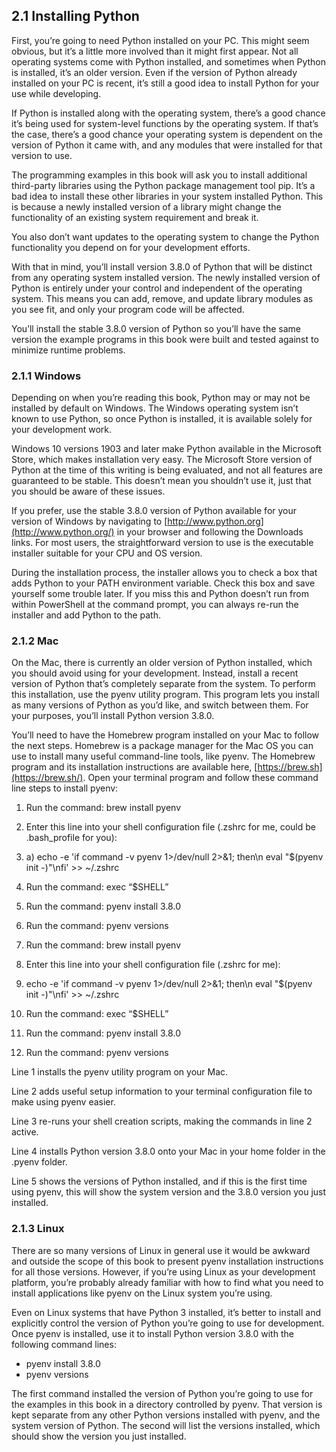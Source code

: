 ## 2.1 Installing Python

First, you’re going to need Python installed on your PC. This might seem obvious, but it’s a little more involved than it might first appear. Not all operating systems come with Python installed, and sometimes when Python is installed, it’s an older version. Even if the version of Python already installed on your PC is recent, it’s still a good idea to install Python for your use while developing.

If Python is installed along with the operating system, there’s a good chance it’s being used for system-level functions by the operating system. If that’s the case, there’s a good chance your operating system is dependent on the version of Python it came with, and any modules that were installed for that version to use.

The programming examples in this book will ask you to install additional third-party libraries using the Python package management tool pip. It’s a bad idea to install these other libraries in your system installed Python. This is because a newly installed version of a library might change the functionality of an existing system requirement and break it.

You also don’t want updates to the operating system to change the Python functionality you depend on for your development efforts.

With that in mind, you’ll install version 3.8.0 of Python that will be distinct from any operating system installed version. The newly installed version of Python is entirely under your control and independent of the operating system. This means you can add, remove, and update library modules as you see fit, and only your program code will be affected.

You’ll install the stable 3.8.0 version of Python so you’ll have the same version the example programs in this book were built and tested against to minimize runtime problems.

### 2.1.1 Windows

Depending on when you’re reading this book, Python may or may not be installed by default on Windows. The Windows operating system isn’t known to use Python, so once Python is installed, it is available solely for your development work.

Windows 10 versions 1903 and later make Python available in the Microsoft Store, which makes installation very easy. The Microsoft Store version of Python at the time of this writing is being evaluated, and not all features are guaranteed to be stable. This doesn’t mean you shouldn’t use it, just that you should be aware of these issues.

If you prefer, use the stable 3.8.0 version of Python available for your version of Windows by navigating to [http://www.python.org](http://www.python.org/) in your browser and following the Downloads links. For most users, the straightforward version to use is the executable installer suitable for your CPU and OS version.

During the installation process, the installer allows you to check a box that adds Python to your PATH environment variable. Check this box and save yourself some trouble later. If you miss this and Python doesn’t run from within PowerShell at the command prompt, you can always re-run the installer and add Python to the path.

### 2.1.2 Mac

On the Mac, there is currently an older version of Python installed, which you should avoid using for your development. Instead, install a recent version of Python that’s completely separate from the system. To perform this installation, use the pyenv utility program. This program lets you install as many versions of Python as you’d like, and switch between them. For your purposes, you’ll install Python version 3.8.0.

You’ll need to have the Homebrew program installed on your Mac to follow the next steps. Homebrew is a package manager for the Mac OS you can use to install many useful command-line tools, like pyenv. The Homebrew program and its installation instructions are available here, [https://brew.sh](https://brew.sh/). Open your terminal program and follow these command line steps to install pyenv:

1.  Run the command: brew install pyenv
2.  Enter this line into your shell configuration file (.zshrc for me, could be .bash\_profile for you):
3.  a) echo -e 'if command -v pyenv 1>/dev/null 2>&1; then\\n eval "$(pyenv init -)"\\nfi' >> ~/.zshrc
4.  Run the command: exec “$SHELL”
5.  Run the command: pyenv install 3.8.0
6.  Run the command: pyenv versions

1. Run the command: brew install pyenv
2. Enter this line into your shell configuration file (.zshrc for me):
3. echo -e 'if command -v pyenv 1>/dev/null 2>&1; then\n eval "$(pyenv init -)"\nfi' >> ~/.zshrc
4. Run the command: exec “$SHELL”
5. Run the command: pyenv install 3.8.0
9. Run the command: pyenv versions

Line 1 installs the pyenv utility program on your Mac.

Line 2 adds useful setup information to your terminal configuration file to make using pyenv easier.

Line 3 re-runs your shell creation scripts, making the commands in line 2 active.

Line 4 installs Python version 3.8.0 onto your Mac in your home folder in the .pyenv folder.

Line 5 shows the versions of Python installed, and if this is the first time using pyenv, this will show the system version and the 3.8.0 version you just installed.

### 2.1.3 Linux

There are so many versions of Linux in general use it would be awkward and outside the scope of this book to present pyenv installation instructions for all those versions. However, if you’re using Linux as your development platform, you’re probably already familiar with how to find what you need to install applications like pyenv on the Linux system you’re using.

Even on Linux systems that have Python 3 installed, it’s better to install and explicitly control the version of Python you’re going to use for development. Once pyenv is installed, use it to install Python version 3.8.0 with the following command lines:

-   pyenv install 3.8.0
-   pyenv versions

The first command installed the version of Python you’re going to use for the examples in this book in a directory controlled by pyenv. That version is kept separate from any other Python versions installed with pyenv, and the system version of Python. The second will list the versions installed, which should show the version you just installed.
